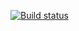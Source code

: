[![Build status](https://ci.appveyor.com/api/projects/status/0gccyjahwmitut8o?svg=true)](https://ci.appveyor.com/project/OksanaVolko/selenidetests)